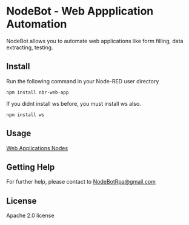 # NodeBot - Web Appplication Automation

NodeBot allows you to automate web applications like form filling, data extracting, testing.

## Install
Run the following command in your Node-RED user directory 
```
npm install nbr-web-app
```

If you didnt install ws before, you must install ws also. 
```
npm install ws
```

## Usage
[Web Applications Nodes](https://github.com/nodebotrpa/editor/wiki/Web-Application)  

## Getting Help

For further help, please contact to NodeBotRpa@gmail.com

## License
Apache 2.0 license
